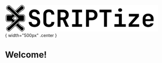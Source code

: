 ![project_logo](assets/img/scriptize_full_logo_horizontal.png){ width="500px" .center }

# Welcome!

